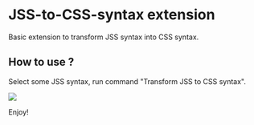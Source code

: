 # JSS-to-CSS-syntax extension

Basic extension to transform JSS syntax into CSS syntax.

## How to use ?

Select some JSS syntax, run command "Transform JSS to CSS syntax".

![](https://gfycat.com/gravebossyglassfrog)

Enjoy!
